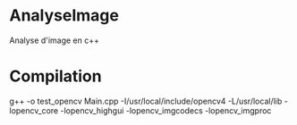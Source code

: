 # AnalyseImage
Analyse d'image en c++
# Compilation
g++ -o test_opencv Main.cpp     -I/usr/local/include/opencv4     -L/usr/local/lib     -lopencv_core -lopencv_highgui -lopencv_imgcodecs -lopencv_imgproc